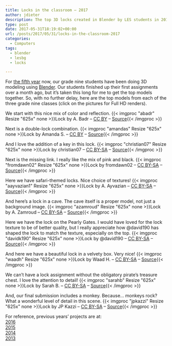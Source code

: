```yaml
---
title: Locks in the classroom – 2017
author: jdieter
description: The top 3D locks created in Blender by LES students in 2017
type: post
date: 2017-05-31T18:19:02+00:00
url: /posts/2017/05/31/locks-in-the-classroom-2017
categories:
  - Computers
tags:
  - blender
  - lesbg
  - locks

---
```

For [the fifth year][1] now, our grade nine students have been doing 3D modeling using [Blender][2]. Our students finished up their first assignments over a month ago, but it&#8217;s taken this long for me to get the top models together. So, with no further delay, here are the top models from each of the three grade nine classes (click on the pictures for Full HD renders).

We start with this nice mix of color and reflection.
{{< imgproc "abadr" Resize "625x" none >}}Lock by A. Badr &#8211; <a href="http://creativecommons.org/licenses/by/4.0/">CC BY</a> &#8211; <a href="https://www.lesbg.com/jdieter/3D/2016-2017/1/abadr.blend">Source</a>{{< /imgproc >}}

Next is a double-lock combination.
{{< imgproc "amandas" Resize "625x" none >}}Lock by Amanda S. &#8211; <a href="http://creativecommons.org/licenses/by/4.0/">CC BY</a> &#8211; <a href="https://www.lesbg.com/jdieter/3D/2016-2017/1/amandas.blend">Source</a>{{< /imgproc >}}

And I love the addition of a key in this lock.
{{< imgproc "christian07" Resize "625x" none >}}Lock by christian07 &#8211; <a href="http://creativecommons.org/licenses/by-sa/4.0/">CC BY-SA</a> &#8211; <a href="https://www.lesbg.com/jdieter/3D/2016-2017/1/christian07.blend">Source</a>{{< /imgproc >}}

Next is the missing link. I really like the mix of pink and black.
{{< imgproc "fromdawn02" Resize "625x" none >}}Lock by fromdawn02 &#8211; <a href="http://creativecommons.org/licenses/by-sa/4.0/">CC BY-SA</a> &#8211; <a href="https://www.lesbg.com/jdieter/3D/2016-2017/1/fromdawn02.blend">Source</a>{{< /imgproc >}}

Here we have safari-themed locks. Nice choice of textures!
{{< imgproc "aayvazian1" Resize "625x" none >}}Lock by A. Ayvazian &#8211; <a href="http://creativecommons.org/licenses/by-sa/4.0/">CC BY-SA</a> &#8211; <a href="https://www.lesbg.com/jdieter/3D/2016-2017/1/aayvazian1.blend">Source</a>{{< /imgproc >}}

And here&#8217;s a lock in a cave. The cave itself is a proper model, not just a background image.
{{< imgproc "azamroud" Resize "625x" none >}}Lock by A. Zamroud &#8211; <a href="http://creativecommons.org/licenses/by-sa/4.0/">CC BY-SA</a> &#8211; <a href="https://www.lesbg.com/jdieter/3D/2016-2017/1/azamroud.blend">Source</a>{{< /imgproc >}}

Here we have the lock on the Pearly Gates. I would have loved for the lock texture to be of better quality, but I really appreciate how @david190 has shaped the lock to match the texture, especially on the top.
{{< imgproc "davidk190" Resize "625x" none >}}Lock by @david190 &#8211; <a href="http://creativecommons.org/licenses/by-sa/4.0/">CC BY-SA</a> &#8211; <a href="https://www.lesbg.com/jdieter/3D/2016-2017/1/davidk190.blend">Source</a>{{< /imgproc >}}

And here we have a beautiful lock in a velvety box. Very nice!
{{< imgproc "waadh" Resize "625x" none >}}Lock by Waad H. &#8211; <a href="http://creativecommons.org/licenses/by-sa/4.0/">CC BY-SA</a> &#8211; <a href="https://www.lesbg.com/jdieter/3D/2016-2017/1/waadh.blend">Source</a>{{< /imgproc >}}

We can&#8217;t have a lock assignment without the obligatory pirate&#8217;s treasure chest. I love the attention to detail!
{{< imgproc "sarahb" Resize "625x" none >}}Lock by Sarah B. &#8211; <a href="http://creativecommons.org/licenses/by-sa/4.0/">CC BY-SA</a> &#8211; <a href="https://www.lesbg.com/jdieter/3D/2016-2017/1/sarahb.blend">Source</a>{{< /imgproc >}}

And, our final submission includes a monkey. Because&#8230; monkeys rock? What a wonderful level of detail in this scene.
{{< imgproc "jpkazzi" Resize "625x" none >}}Lock by JP Kazzi &#8211; <a href="http://creativecommons.org/licenses/by-sa/4.0/">CC BY-SA</a> &#8211; <a href="https://www.lesbg.com/jdieter/3D/2016-2017/1/jpkazzi.blend">Source</a>{{< /imgproc >}}

<div id="links">
  For reference, previous years&#8217; projects are at:<br /> <a href="/posts/2016/03/31/locks-in-the-classroom-2016">2016</a><br /> <a href="/posts/2015/03/31/locks-in-the-classroom-2015">2015</a><br /> <a href="/posts/2014/03/31/locks-in-the-classroom-2014">2014</a><br /> <a href="/posts/2013/03/21/locks-in-the-classroom">2013</a>
</div>

 [1]: #links
 [2]: http://www.blender.org/
